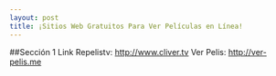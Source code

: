 ```yaml
---
layout: post
title: ¡Sitios Web Gratuitos Para Ver Películas en Línea!
---
```


##Sección 1
Link
Repelistv: http://www.cliver.tv
Ver Pelis: http://ver-pelis.me
